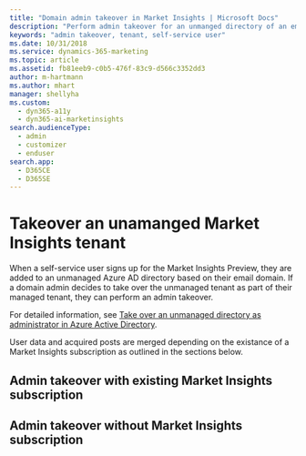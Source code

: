 ```yaml
---
title: "Domain admin takeover in Market Insights | Microsoft Docs"
description: "Perform admin takeover for an unmanged directory of an email domain."
keywords: "admin takeover, tenant, self-service user"
ms.date: 10/31/2018
ms.service: dynamics-365-marketing
ms.topic: article
ms.assetid: fb81eeb9-c0b5-476f-83c9-d566c3352dd3
author: m-hartmann
ms.author: mhart
manager: shellyha
ms.custom: 
  - dyn365-a11y
  - dyn365-ai-marketinsights
search.audienceType: 
  - admin
  - customizer
  - enduser
search.app: 
  - D365CE
  - D365SE
---
```


# Takeover an unamanged Market Insights tenant

When a self-service user signs up for the Market Insights Preview, they are added to an unmanaged Azure AD directory based on their email domain. If a domain admin decides to take over the unmanaged tenant as part of their managed tenant, they can perform an admin takeover. 

For detailed information, see [Take over an unmanaged directory as administrator in Azure Active Directory](https://docs.microsoft.com/azure/active-directory/users-groups-roles/domains-admin-takeover).

User data and acquired posts are merged depending on the existance of a Market Insights subscription as outlined in the sections below. 

## Admin takeover with existing Market Insights subscription

## Admin takeover without Market Insights subscription
